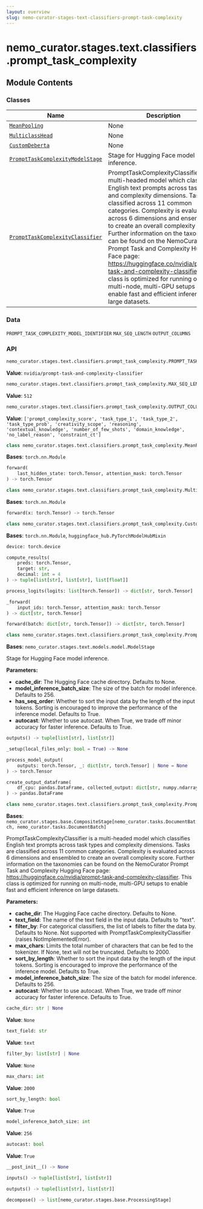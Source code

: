```yaml
---
layout: overview
slug: nemo-curator-stages-text-classifiers-prompt-task-complexity
---
```


# nemo_curator.stages.text.classifiers.prompt_task_complexity



## Module Contents

### Classes

| Name | Description |
|------|-------------|
| [`MeanPooling`](#nemo_curatorstagestextclassifiersprompt_task_complexitymeanpooling) | None |
| [`MulticlassHead`](#nemo_curatorstagestextclassifiersprompt_task_complexitymulticlasshead) | None |
| [`CustomDeberta`](#nemo_curatorstagestextclassifiersprompt_task_complexitycustomdeberta) | None |
| [`PromptTaskComplexityModelStage`](#nemo_curatorstagestextclassifiersprompt_task_complexityprompttaskcomplexitymodelstage) | Stage for Hugging Face model inference. |
| [`PromptTaskComplexityClassifier`](#nemo_curatorstagestextclassifiersprompt_task_complexityprompttaskcomplexityclassifier) | PromptTaskComplexityClassifier is a multi-headed model which classifies English text prompts across task types and complexity dimensions. Tasks are classified across 11 common categories. Complexity is evaluated across 6 dimensions and ensembled to create an overall complexity score. Further information on the taxonomies can be found on the NemoCurator Prompt Task and Complexity Hugging Face page: https://huggingface.co/nvidia/prompt-task-and-complexity-classifier. This class is optimized for running on multi-node, multi-GPU setups to enable fast and efficient inference on large datasets. |

### Data

`PROMPT_TASK_COMPLEXITY_MODEL_IDENTIFIER`
`MAX_SEQ_LENGTH`
`OUTPUT_COLUMNS`

### API

```python
nemo_curator.stages.text.classifiers.prompt_task_complexity.PROMPT_TASK_COMPLEXITY_MODEL_IDENTIFIER
```

**Value**: `nvidia/prompt-task-and-complexity-classifier`


```python
nemo_curator.stages.text.classifiers.prompt_task_complexity.MAX_SEQ_LENGTH
```

**Value**: `512`


```python
nemo_curator.stages.text.classifiers.prompt_task_complexity.OUTPUT_COLUMNS
```

**Value**: `['prompt_complexity_score', 'task_type_1', 'task_type_2', 'task_type_prob', 'creativity_scope', 'reasoning', 'contextual_knowledge', 'number_of_few_shots', 'domain_knowledge', 'no_label_reason', 'constraint_ct']`


```python
class nemo_curator.stages.text.classifiers.prompt_task_complexity.MeanPooling
```

**Bases**: `torch.nn.Module`

```python
forward(
    last_hidden_state: torch.Tensor, attention_mask: torch.Tensor
) -> torch.Tensor
```


```python
class nemo_curator.stages.text.classifiers.prompt_task_complexity.MulticlassHead(input_size: int, num_classes: int)
```

**Bases**: `torch.nn.Module`

```python
forward(x: torch.Tensor) -> torch.Tensor
```


```python
class nemo_curator.stages.text.classifiers.prompt_task_complexity.CustomDeberta(config: dataclasses.dataclass)
```

**Bases**: `torch.nn.Module`, `huggingface_hub.PyTorchModelHubMixin`

```python
device: torch.device
```


```python
compute_results(
    preds: torch.Tensor,
    target: str,
    decimal: int = 4
) -> tuple[list[str], list[str], list[float]]
```


```python
process_logits(logits: list[torch.Tensor]) -> dict[str, torch.Tensor]
```


```python
_forward(
    input_ids: torch.Tensor, attention_mask: torch.Tensor
) -> dict[str, torch.Tensor]
```


```python
forward(batch: dict[str, torch.Tensor]) -> dict[str, torch.Tensor]
```


```python
class nemo_curator.stages.text.classifiers.prompt_task_complexity.PromptTaskComplexityModelStage(cache_dir: str | None = None, model_inference_batch_size: int = 256, has_seq_order: bool = True, autocast: bool = True)
```

**Bases**: `nemo_curator.stages.text.models.model.ModelStage`

Stage for Hugging Face model inference.

**Parameters:**

- **cache_dir**: The Hugging Face cache directory. Defaults to None.
- **model_inference_batch_size**: The size of the batch for model inference. Defaults to 256.
- **has_seq_order**: Whether to sort the input data by the length of the input tokens.
  Sorting is encouraged to improve the performance of the inference model. Defaults to True.
- **autocast**: Whether to use autocast. When True, we trade off minor accuracy for faster inference.
  Defaults to True.

```python
outputs() -> tuple[list[str], list[str]]
```


```python
_setup(local_files_only: bool = True) -> None
```


```python
process_model_output(
    outputs: torch.Tensor, _: dict[str, torch.Tensor] | None = None
) -> torch.Tensor
```


```python
create_output_dataframe(
    df_cpu: pandas.DataFrame, collected_output: dict[str, numpy.ndarray]
) -> pandas.DataFrame
```


```python
class nemo_curator.stages.text.classifiers.prompt_task_complexity.PromptTaskComplexityClassifier
```

**Bases**: `nemo_curator.stages.base.CompositeStage[nemo_curator.tasks.DocumentBatch, nemo_curator.tasks.DocumentBatch]`

PromptTaskComplexityClassifier is a multi-headed model which classifies English text prompts across task types and complexity dimensions.
Tasks are classified across 11 common categories. Complexity is evaluated across 6 dimensions and ensembled to create an overall complexity score.
Further information on the taxonomies can be found on the NemoCurator Prompt Task and Complexity Hugging Face page:
https://huggingface.co/nvidia/prompt-task-and-complexity-classifier.
This class is optimized for running on multi-node, multi-GPU setups to enable fast and efficient inference on large datasets.

**Parameters:**

- **cache_dir**: The Hugging Face cache directory. Defaults to None.
- **text_field**: The name of the text field in the input data. Defaults to "text".
- **filter_by**: For categorical classifiers, the list of labels to filter the data by. Defaults to None.
  Not supported with PromptTaskComplexityClassifier (raises NotImplementedError).
- **max_chars**: Limits the total number of characters that can be fed to the tokenizer.
  If None, text will not be truncated. Defaults to 2000.
- **sort_by_length**: Whether to sort the input data by the length of the input tokens.
  Sorting is encouraged to improve the performance of the inference model. Defaults to True.
- **model_inference_batch_size**: The size of the batch for model inference. Defaults to 256.
- **autocast**: Whether to use autocast. When True, we trade off minor accuracy for faster inference.
  Defaults to True.

```python
cache_dir: str | None
```

**Value**: `None`


```python
text_field: str
```

**Value**: `text`


```python
filter_by: list[str] | None
```

**Value**: `None`


```python
max_chars: int
```

**Value**: `2000`


```python
sort_by_length: bool
```

**Value**: `True`


```python
model_inference_batch_size: int
```

**Value**: `256`


```python
autocast: bool
```

**Value**: `True`


```python
__post_init__() -> None
```


```python
inputs() -> tuple[list[str], list[str]]
```


```python
outputs() -> tuple[list[str], list[str]]
```


```python
decompose() -> list[nemo_curator.stages.base.ProcessingStage]
```

